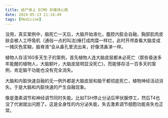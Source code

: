 ```yaml
---
title: 给尸体上 ECMO 并维持心跳
date: 2024-05-13 11:14:49
tags: [Medicine]
---
```


没用，真实案例中，脑死亡一天后，大脑开始液化，腹腔内脏会自融，胸部肌肉皮肤会被人工呼吸机（通俗一点的叫法)捶打成肉糜一样烂，此时开颅查看大脑变成一摊灰色浆糊，脑脊液“会从鼻孔里流出来，好像清鼻涕一样。

植物人存活160多天生子的案例，首先植物人连大脑皮层都未必死亡（那些昏迷多年能醒的植物人，大脑额叶，大脑皮层明显没死亡)，而能够存活一百多天的案例，肯定脑干功能也没有完全消失。

大脑和内脏快速自融的无一例外都是大脑皮层和脑干都彻底死亡，植物神经活动消失。于是大脑和内脏快速的产生自融现象。

像是激素调节和神经调节同时失能。比如TSH停止分泌后甲状腺停工，然后T4也没了代谢就出问题了。这是全身性的内分泌失能，失去激素调节细胞功能丧失也正常。